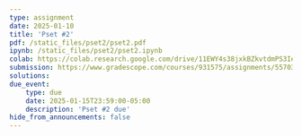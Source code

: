 ```yaml
---
type: assignment
date: 2025-01-10
title: 'Pset #2'
pdf: /static_files/pset2/pset2.pdf
ipynb: /static_files/pset2/pset2.ipynb
colab: https://colab.research.google.com/drive/11EWY4s38jxkBZkvtdmPS3IehE1gkDfig
submission: https://www.gradescope.com/courses/931575/assignments/5570335/submissions
solutions:
due_event:
    type: due
    date: 2025-01-15T23:59:00-05:00
    description: 'Pset #2 due'
hide_from_announcements: false
---
```

